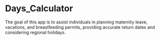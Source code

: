 # Days_Calculator
The goal of this app is to assist individuals in planning maternity leave, vacations, and breastfeeding permits, providing accurate return dates and considering regional holidays.
